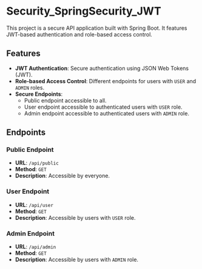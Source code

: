 # Security_SpringSecurity_JWT

This project is a secure API application built with Spring Boot. It features JWT-based authentication and role-based access control.

## Features

- **JWT Authentication**: Secure authentication using JSON Web Tokens (JWT).
- **Role-based Access Control**: Different endpoints for users with `USER` and `ADMIN` roles.
- **Secure Endpoints**:
  - Public endpoint accessible to all.
  - User endpoint accessible to authenticated users with `USER` role.
  - Admin endpoint accessible to authenticated users with `ADMIN` role.

## Endpoints

### Public Endpoint

- **URL**: `/api/public`
- **Method**: `GET`
- **Description**: Accessible by everyone.

### User Endpoint

- **URL**: `/api/user`
- **Method**: `GET`
- **Description**: Accessible by users with `USER` role.

### Admin Endpoint

- **URL**: `/api/admin`
- **Method**: `GET`
- **Description**: Accessible by users with `ADMIN` role.

